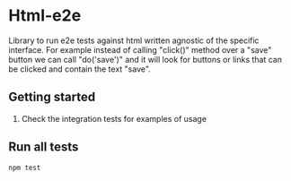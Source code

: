 
# Html-e2e
Library to run e2e tests against html written agnostic of the specific interface. For example instead of calling "click()" method over a "save" button we can call "do('save')" and it will look for buttons or links that can be clicked and contain the text "save".

## Getting started
1. Check the integration tests for examples of usage

## Run all tests

    npm test
